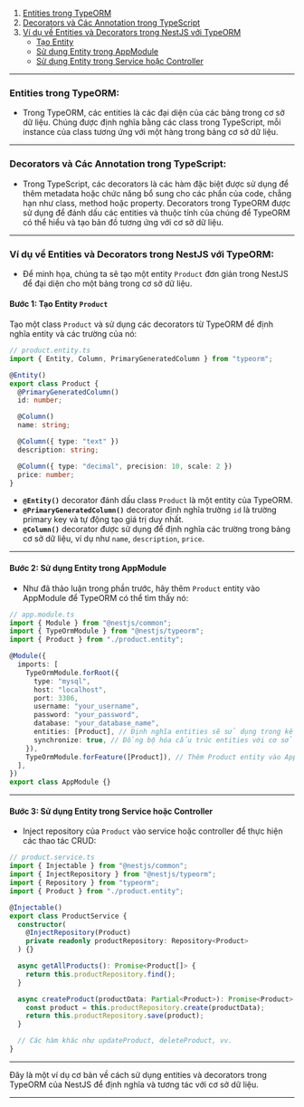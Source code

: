 1. [Entities trong TypeORM](#entities-trong-typeorm)
2. [Decorators và Các Annotation trong TypeScript](#decorators-và-các-annotation-trong-typescript)
3. [Ví dụ về Entities và Decorators trong NestJS với TypeORM](#ví-dụ-về-entities-và-decorators-trong-nestjs-với-typeorm)
   - [Tạo Entity](#bước-1-tạo-entity-product)
   - [Sử dụng Entity trong AppModule](#bước-2-sử-dụng-entity-trong-appmodule)
   - [Sử dụng Entity trong Service hoặc Controller](#bước-3-sử-dụng-entity-trong-service-hoặc-controller)

---

### Entities trong TypeORM:

- Trong TypeORM, các entities là các đại diện của các bảng trong cơ sở dữ liệu. Chúng được định nghĩa bằng các class trong TypeScript, mỗi instance của class tương ứng với một hàng trong bảng cơ sở dữ liệu.

---

### Decorators và Các Annotation trong TypeScript:

- Trong TypeScript, các decorators là các hàm đặc biệt được sử dụng để thêm metadata hoặc chức năng bổ sung cho các phần của code, chẳng hạn như class, method hoặc property. Decorators trong TypeORM được sử dụng để đánh dấu các entities và thuộc tính của chúng để TypeORM có thể hiểu và tạo bản đồ tương ứng với cơ sở dữ liệu.

---

### Ví dụ về Entities và Decorators trong NestJS với TypeORM:

- Để minh họa, chúng ta sẽ tạo một entity `Product` đơn giản trong NestJS để đại diện cho một bảng trong cơ sở dữ liệu.

#### **Bước 1: Tạo Entity `Product`**

Tạo một class `Product` và sử dụng các decorators từ TypeORM để định nghĩa entity và các trường của nó:

```typescript
// product.entity.ts
import { Entity, Column, PrimaryGeneratedColumn } from "typeorm";

@Entity()
export class Product {
  @PrimaryGeneratedColumn()
  id: number;

  @Column()
  name: string;

  @Column({ type: "text" })
  description: string;

  @Column({ type: "decimal", precision: 10, scale: 2 })
  price: number;
}
```

- **`@Entity()`** decorator đánh dấu class `Product` là một entity của TypeORM.
- **`@PrimaryGeneratedColumn()`** decorator định nghĩa trường `id` là trường primary key và tự động tạo giá trị duy nhất.
- **`@Column()`** decorator được sử dụng để định nghĩa các trường trong bảng cơ sở dữ liệu, ví dụ như `name`, `description`, `price`.

---

#### **Bước 2: Sử dụng Entity trong AppModule**

- Như đã thảo luận trong phần trước, hãy thêm `Product` entity vào AppModule để TypeORM có thể tìm thấy nó:

```typescript
// app.module.ts
import { Module } from "@nestjs/common";
import { TypeOrmModule } from "@nestjs/typeorm";
import { Product } from "./product.entity";

@Module({
  imports: [
    TypeOrmModule.forRoot({
      type: "mysql",
      host: "localhost",
      port: 3306,
      username: "your_username",
      password: "your_password",
      database: "your_database_name",
      entities: [Product], // Định nghĩa entities sẽ sử dụng trong kết nối
      synchronize: true, // Đồng bộ hóa cấu trúc entities với cơ sở dữ liệu (khuyến nghị chỉ sử dụng trong môi trường phát triển)
    }),
    TypeOrmModule.forFeature([Product]), // Thêm Product entity vào AppModule
  ],
})
export class AppModule {}
```

---

#### **Bước 3: Sử dụng Entity trong Service hoặc Controller**

- Inject repository của `Product` vào service hoặc controller để thực hiện các thao tác CRUD:

```typescript
// product.service.ts
import { Injectable } from "@nestjs/common";
import { InjectRepository } from "@nestjs/typeorm";
import { Repository } from "typeorm";
import { Product } from "./product.entity";

@Injectable()
export class ProductService {
  constructor(
    @InjectRepository(Product)
    private readonly productRepository: Repository<Product>
  ) {}

  async getAllProducts(): Promise<Product[]> {
    return this.productRepository.find();
  }

  async createProduct(productData: Partial<Product>): Promise<Product> {
    const product = this.productRepository.create(productData);
    return this.productRepository.save(product);
  }

  // Các hàm khác như updateProduct, deleteProduct, vv.
}
```

---

Đây là một ví dụ cơ bản về cách sử dụng entities và decorators trong TypeORM của NestJS để định nghĩa và tương tác với cơ sở dữ liệu.

---
